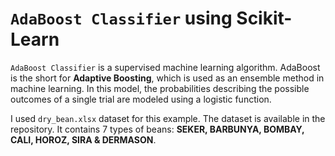 # `AdaBoost Classifier` using Scikit-Learn

`AdaBoost Classifier` is a supervised machine learning algorithm. AdaBoost is the short for __Adaptive Boosting__, which is used as an ensemble method in machine learning. In this model, the probabilities describing the possible outcomes of a single trial are modeled using a logistic function.

I used `dry_bean.xlsx` dataset for this example. The dataset is available in the repository. It contains 7 types of beans: __SEKER, BARBUNYA, BOMBAY, CALI, HOROZ, SIRA & DERMASON__.
